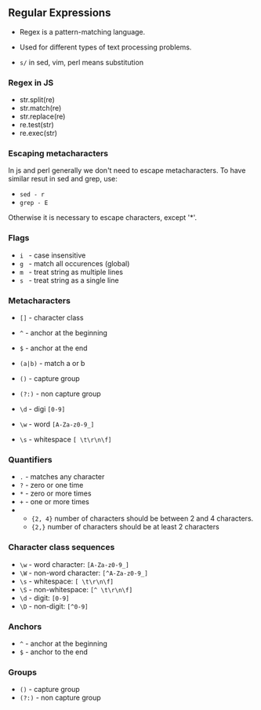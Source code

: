 ## Regular Expressions

- Regex is a pattern-matching language.
- Used for different types of text processing problems.

- ```s/``` in sed, vim, perl means substitution


### Regex in JS

- str.split(re)
- str.match(re)
- str.replace(re)
- re.test(str)
- re.exec(str)


### Escaping metacharacters

In js and perl generally we don't need to escape metacharacters. To have similar resut in sed and grep, use:

- ```sed - r```
- ```grep - E```

Otherwise it is necessary to escape characters, except '*'.


### Flags

- ```i ``` - case insensitive
- ```g ``` - match all occurences (global)
- ```m ``` - treat string as multiple lines
- ```s ``` - treat string as a single line


### Metacharacters

- ```[]``` - character class
- ```^```  - anchor at the beginning
- ```$```  - anchor at the end

- ```(a|b)``` - match a or b

- ```()```   - capture group
- ```(?:)``` - non capture group

- ```\d```   - digi ```[0-9]```
- ```\w```   - word ```[A-Za-z0-9_]```
- ```\s```   - whitespace ```[ \t\r\n\f]```


### Quantifiers

- ```.```  - matches any character
- ```?```  - zero or one time
- ```*```  - zero or more times
- ```+```  - one or more times
- 
    - ```{2, 4}``` number of characters should be between 2 and 4 characters.
    - ```{2,}``` number of characters should be at least 2 characters



### Character class sequences

- ```\w``` - word character: ```[A-Za-z0-9_]```
- ```\W``` - non-word character: ```[^A-Za-z0-9_]```
- ```\s``` - whitespace: ```[ \t\r\n\f]```
- ```\S``` - non-whitespace: ```[^ \t\r\n\f]```
- ```\d``` - digit: ```[0-9]```
- ```\D``` - non-digit: ```[^0-9]```


### Anchors

- ```^``` - anchor at the beginning
- ```$``` - anchor to the end


### Groups

- ```()```   - capture group
- ```(?:)``` - non capture group
